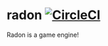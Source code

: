 # radon [![CircleCI](https://circleci.com/gh/iebaker/radon/tree/master.svg?style=shield)](https://circleci.com/gh/iebaker/radon/tree/master)
Radon is a game engine!
